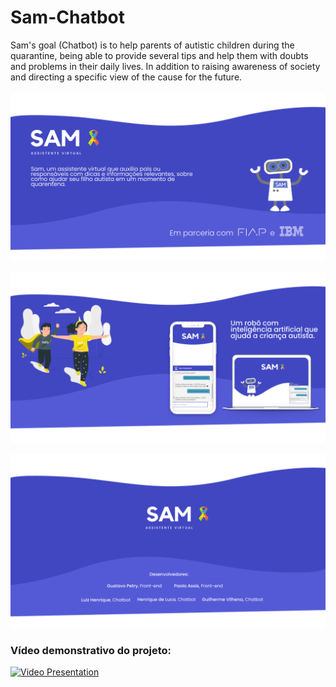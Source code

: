 

# Sam-Chatbot
Sam's goal (Chatbot) is to help parents of autistic children during the quarantine, being able to provide several tips and help them with doubts and problems in their daily lives. In addition to raising awareness of society and directing a specific view of the cause for the future.
<br />
<br />
![Sam_Opening](https://github.com/GustavoPetry/Sam-Chatbot/blob/master/Sam_Opening.png)
<br />
<br />
![Sam_Desktop_Mobile](https://github.com/GustavoPetry/Sam-Chatbot/blob/master/Sam_Desktop_Mobile.png)

![Sam_Ending](https://github.com/GustavoPetry/Sam-Chatbot/blob/master/Sam_Ending.png)
<br />
### Vídeo demonstrativo do projeto:
[![Video Presentation](http://img.youtube.com/vi/iLWidlVNfIE/0.jpg)](http://www.youtube.com/watch?v=iLWidlVNfIE "Video Presentation")
